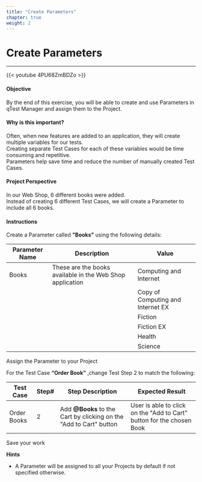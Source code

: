 ```yaml
---
title: "Create Parameters"
chapter: true
weight: 2
---
```


# Create Parameters
----

{{< youtube 4PU68ZmBDZo >}}

#### Objective
By the end of this exercise, you will be able to create and use Parameters in qTest Manager and assign them to the Project.

#### Why is this important?
Often, when new features are added to an application, they will create multiple variables for our tests.   
Creating separate Test Cases for each of these variables would be time consuming and repetitive.   
Parameters help save time and reduce the number of manually created Test Cases.


#### Project Perspective
In our Web Shop, 6 different books were added.   
Instead of creating 6 different Test Cases, we will create a Parameter to include all 6 books.    

#### Instructions
Create a Parameter called **"Books"** using the following details:   

| Parameter Name | Description | Value |
| ---- | ---- | ---- |
| Books | These are the books available in the Web Shop application | Computing and Internet |
|   |   | Copy of Computing and Internet EX |
|   |   | Fiction |
|   |   | Fiction EX |
|   |   | Health |
|   |   | Science |   

Assign the Parameter to your Project   

For the Test Case **“Order Book”** ,change Test Step 2 to match the following:

| Test Case | Step# | Step Description | Expected Result |
| ----| ----| ----| ----|
| Order Books | 2 | Add **@Books** to the Cart by clicking on the "Add to Cart" button | User is able to click on the "Add to Cart" button for the chosen Book |   

Save your work

**Hints**
- A Parameter will be assigned to all your Projects by default if not specified otherwise.


